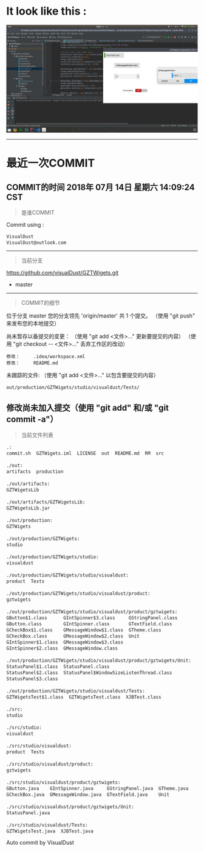 
# It look like this :

![emmm...](https://github.com/visualDust/WikiMediaURL/blob/master/GZTWigets/TestShot.png)

---

# 最近一次COMMIT

COMMIT的时间
2018年 07月 14日 星期六 14:09:24 CST
---
> 是谁COMMIT

Commit using :
```
VisualDust
VisualDust@outlook.com
```
---
> 当前分支

https://github.com/visualDust/GZTWigets.git
* master

---
> COMMIT的细节

位于分支 master
您的分支领先 'origin/master' 共 1 个提交。
  （使用 "git push" 来发布您的本地提交）

尚未暂存以备提交的变更：
  （使用 "git add <文件>..." 更新要提交的内容）
  （使用 "git checkout -- <文件>..." 丢弃工作区的改动）

	修改：     .idea/workspace.xml
	修改：     README.md

未跟踪的文件:
  （使用 "git add <文件>..." 以包含要提交的内容）

	out/production/GZTWigets/studio/visualdust/Tests/

修改尚未加入提交（使用 "git add" 和/或 "git commit -a"）
---
> 当前文件列表

```
.:
commit.sh  GZTWigets.iml  LICENSE  out	README.md  RM  src

./out:
artifacts  production

./out/artifacts:
GZTWigetsLib

./out/artifacts/GZTWigetsLib:
GZTWigetsLib.jar

./out/production:
GZTWigets

./out/production/GZTWigets:
studio

./out/production/GZTWigets/studio:
visualdust

./out/production/GZTWigets/studio/visualdust:
product  Tests

./out/production/GZTWigets/studio/visualdust/product:
gztwigets

./out/production/GZTWigets/studio/visualdust/product/gztwigets:
GButton$1.class      GIntSpinner$3.class     GStringPanel.class
GButton.class	     GIntSpinner.class	     GTextField.class
GCheckBox$1.class    GMessageWindow$1.class  GTheme.class
GCheckBox.class      GMessageWindow$2.class  Unit
GIntSpinner$1.class  GMessageWindow$3.class
GIntSpinner$2.class  GMessageWindow.class

./out/production/GZTWigets/studio/visualdust/product/gztwigets/Unit:
StatusPanel$1.class  StatusPanel.class
StatusPanel$2.class  StatusPanel$WindowSizeListenThread.class
StatusPanel$3.class

./out/production/GZTWigets/studio/visualdust/Tests:
GZTWigetsTest$1.class  GZTWigetsTest.class  XJBTest.class

./src:
studio

./src/studio:
visualdust

./src/studio/visualdust:
product  Tests

./src/studio/visualdust/product:
gztwigets

./src/studio/visualdust/product/gztwigets:
GButton.java	GIntSpinner.java     GStringPanel.java	GTheme.java
GCheckBox.java	GMessageWindow.java  GTextField.java	Unit

./src/studio/visualdust/product/gztwigets/Unit:
StatusPanel.java

./src/studio/visualdust/Tests:
GZTWigetsTest.java  XJBTest.java
```

Auto commit by VisualDust
